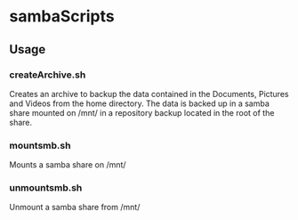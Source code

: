 # sambaScripts

## Usage

### createArchive.sh
Creates an archive to backup the data contained in the Documents, Pictures and Videos from the home directory. The data is backed up in a samba share mounted on /mnt/ in a repository backup located in the root of the share.

### mountsmb.sh
Mounts a samba share on /mnt/

### unmountsmb.sh
Unmount a samba share from /mnt/